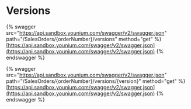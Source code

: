 # Versions

{% swagger src="https://api.sandbox.younium.com/swagger/v2/swagger.json" path="/SalesOrders/{orderNumber}/versions" method="get" %}
[https://api.sandbox.younium.com/swagger/v2/swagger.json](https://api.sandbox.younium.com/swagger/v2/swagger.json)
{% endswagger %}

{% swagger src="https://api.sandbox.younium.com/swagger/v2/swagger.json" path="/SalesOrders/{orderNumber}/versions/{version}" method="get" %}
[https://api.sandbox.younium.com/swagger/v2/swagger.json](https://api.sandbox.younium.com/swagger/v2/swagger.json)
{% endswagger %}
